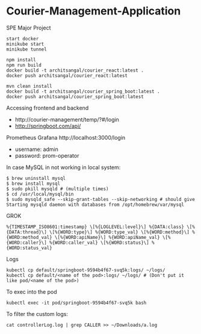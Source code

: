# Courier-Management-Application
SPE Major Project

<!-- Basic Commands to run manually: -->
```
start docker
minikube start
minikube tunnel

npm install
npm run build
docker build -t architsangal/courier_react:latest .
docker push architsangal/courier_react:latest

mvn clean install
docker build -t architsangal/courier_spring_boot:latest .
docker push architsangal/courier_spring_boot:latest
```

Accessing frontend and backend
- http://courier-management/temp/?#/login
- http://springboot.com/api/


Prometheus Grafana
http://localhost:3000/login
- username: admin
- password: prom-operator

In case MySQL in not working in local system:

```
$ brew uninstall mysql
$ brew install mysql
$ sudo pkill mysqld # (multiple times)
$ cd /usr/local/mysql/bin
$ sudo mysqld_safe --skip-grant-tables --skip-networking # should give Starting mysqld daemon with databases from /opt/homebrew/var/mysql
```

GROK
```
%{TIMESTAMP_ISO8601:timestamp} \[%{LOGLEVEL:level}\] %{DATA:class} \[%{DATA:thread}\] \[%{WORD:type}\] %{WORD:type_val} \[%{WORD:method}\] %{WORD:method_val} \[%{WORD:apiName}\] %{WORD:apiName_val} \[%{WORD:caller}\] %{WORD:caller_val} \[%{WORD:status}\] %{WORD:status_val}
```

Logs
```
kubectl cp default/springboot-9594b4f67-svq5k:logs/ ~/logs/
kubectl cp default/<name of the pod>:logs/ ~/logs/ # (Don't put it like pod/<name of the pod>)
```

To exec into the pod
```
kubectl exec -it pod/springboot-9594b4f67-svq5k bash
```

To filter the custom logs:
```
cat controllerLog.log | grep CALLER >> ~/Downloads/a.log
```
